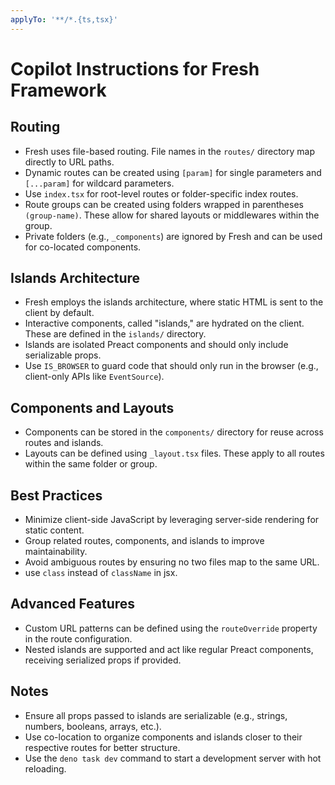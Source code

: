 ```yaml
---
applyTo: '**/*.{ts,tsx}'
---
```


# Copilot Instructions for Fresh Framework

## Routing

- Fresh uses file-based routing. File names in the `routes/` directory map
  directly to URL paths.
- Dynamic routes can be created using `[param]` for single parameters and
  `[...param]` for wildcard parameters.
- Use `index.tsx` for root-level routes or folder-specific index routes.
- Route groups can be created using folders wrapped in parentheses
  `(group-name)`. These allow for shared layouts or middlewares within the
  group.
- Private folders (e.g., `_components`) are ignored by Fresh and can be used for
  co-located components.

## Islands Architecture

- Fresh employs the islands architecture, where static HTML is sent to the
  client by default.
- Interactive components, called "islands," are hydrated on the client. These
  are defined in the `islands/` directory.
- Islands are isolated Preact components and should only include serializable
  props.
- Use `IS_BROWSER` to guard code that should only run in the browser (e.g.,
  client-only APIs like `EventSource`).

## Components and Layouts

- Components can be stored in the `components/` directory for reuse across
  routes and islands.
- Layouts can be defined using `_layout.tsx` files. These apply to all routes
  within the same folder or group.

## Best Practices

- Minimize client-side JavaScript by leveraging server-side rendering for static
  content.
- Group related routes, components, and islands to improve maintainability.
- Avoid ambiguous routes by ensuring no two files map to the same URL.
- use `class` instead of `className` in jsx.

## Advanced Features

- Custom URL patterns can be defined using the `routeOverride` property in the
  route configuration.
- Nested islands are supported and act like regular Preact components, receiving
  serialized props if provided.

## Notes

- Ensure all props passed to islands are serializable (e.g., strings, numbers,
  booleans, arrays, etc.).
- Use co-location to organize components and islands closer to their respective
  routes for better structure.
- Use the `deno task dev` command to start a development server with hot
  reloading.
